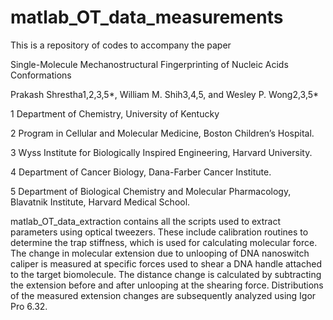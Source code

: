 # matlab_OT_data_measurements
This is a repository of codes to accompany the paper

Single-Molecule Mechanostructural Fingerprinting of Nucleic Acids Conformations

Prakash Shrestha1,2,3,5*, William M. Shih3,4,5, and Wesley P. Wong2,3,5*

1 Department of Chemistry, University of Kentucky

2 Program in Cellular and Molecular Medicine, Boston Children’s Hospital.

3 Wyss Institute for Biologically Inspired Engineering, Harvard University.

4 Department of Cancer Biology, Dana-Farber Cancer Institute.

5 Department of Biological Chemistry and Molecular Pharmacology, Blavatnik Institute, Harvard Medical School.

matlab_OT_data_extraction contains all the scripts used to extract parameters using optical tweezers. These include calibration routines to determine the trap stiffness, which is used for calculating molecular force. The change in molecular extension due to unlooping of DNA nanoswitch caliper is measured at specific forces used to shear a DNA handle attached to the target biomolecule. The distance change is calculated by subtracting the extension before and after unlooping at the shearing force. Distributions of the measured extension changes are subsequently analyzed using Igor Pro 6.32. 
